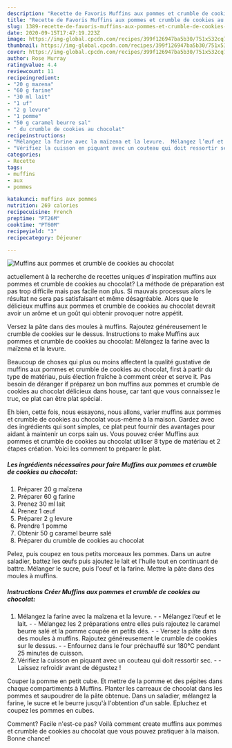 ```yaml
---
description: "Recette de Favoris Muffins aux pommes et crumble de cookies au chocolat"
title: "Recette de Favoris Muffins aux pommes et crumble de cookies au chocolat"
slug: 1389-recette-de-favoris-muffins-aux-pommes-et-crumble-de-cookies-au-chocolat
date: 2020-09-15T17:47:19.223Z
image: https://img-global.cpcdn.com/recipes/399f126947ba5b30/751x532cq70/muffins-aux-pommes-et-crumble-de-cookies-au-chocolat-photo-principale-de-la-recette.jpg
thumbnail: https://img-global.cpcdn.com/recipes/399f126947ba5b30/751x532cq70/muffins-aux-pommes-et-crumble-de-cookies-au-chocolat-photo-principale-de-la-recette.jpg
cover: https://img-global.cpcdn.com/recipes/399f126947ba5b30/751x532cq70/muffins-aux-pommes-et-crumble-de-cookies-au-chocolat-photo-principale-de-la-recette.jpg
author: Rose Murray
ratingvalue: 4.4
reviewcount: 11
recipeingredient:
- "20 g mazena"
- "60 g farine"
- "30 ml lait"
- "1 uf"
- "2 g levure"
- "1 pomme"
- "50 g caramel beurre sal"
- " du crumble de cookies au chocolat"
recipeinstructions:
- "Mélangez la farine avec la maïzena et la levure.  Mélangez l’œuf et le lait.  Mélangez les 2 préparations entre elles puis rajoutez le caramel beurre salé et la pomme coupée en petits dés.  Versez la pâte dans des moules à muffins. Rajoutez généreusement le crumble de cookies sur le dessus.  Enfournez dans le four préchauffé sur 180°C pendant 25 minutes de cuisson."
- "Vérifiez la cuisson en piquant avec un couteau qui doit ressortir sec.  Laissez refroidir avant de dégustez !"
categories:
- Recette
tags:
- muffins
- aux
- pommes

katakunci: muffins aux pommes 
nutrition: 269 calories
recipecuisine: French
preptime: "PT26M"
cooktime: "PT60M"
recipeyield: "3"
recipecategory: Déjeuner

---
```



![Muffins aux pommes et crumble de cookies au chocolat](https://img-global.cpcdn.com/recipes/399f126947ba5b30/751x532cq70/muffins-aux-pommes-et-crumble-de-cookies-au-chocolat-photo-principale-de-la-recette.jpg)

actuellement à la recherche de recettes uniques d'inspiration muffins aux pommes et crumble de cookies au chocolat? La méthode de préparation est pas trop difficile mais pas facile non plus. Si mauvais processus alors le résultat ne sera pas satisfaisant et même désagréable. Alors que le délicieux muffins aux pommes et crumble de cookies au chocolat devrait avoir un arôme et un goût qui obtenir provoquer notre appétit.

Versez la pâte dans des moules à muffins. Rajoutez généreusement le crumble de cookies sur le dessus. Instructions to make Muffins aux pommes et crumble de cookies au chocolat: Mélangez la farine avec la maïzena et la levure.

Beaucoup de choses qui plus ou moins affectent la qualité gustative de muffins aux pommes et crumble de cookies au chocolat, first à partir du type de matériau, puis élection fraîche à comment créer et serve it. Pas besoin de déranger if préparez un bon muffins aux pommes et crumble de cookies au chocolat délicieux dans house, car tant que vous connaissez le truc, ce plat can être plat spécial.


Eh bien, cette fois, nous essayons, nous allons, varier muffins aux pommes et crumble de cookies au chocolat vous-même à la maison. Gardez avec des ingrédients qui sont simples, ce plat peut fournir des avantages pour aidant à maintenir un corps sain us. Vous pouvez créer Muffins aux pommes et crumble de cookies au chocolat utiliser 8 type de matériau et 2 étapes création. Voici les comment to préparer le plat.

<!--inarticleads1-->

##### Les ingrédients nécessaires pour faire Muffins aux pommes et crumble de cookies au chocolat:

1. Préparer 20 g maïzena
1. Préparer 60 g farine
1. Prenez 30 ml lait
1. Prenez 1 œuf
1. Préparer 2 g levure
1. Prendre 1 pomme
1. Obtenir 50 g caramel beurre salé
1. Préparer  du crumble de cookies au chocolat


Pelez, puis coupez en tous petits morceaux les pommes. Dans un autre saladier, battez les œufs puis ajoutez le lait et l&#39;huile tout en continuant de battre. Mélanger le sucre, puis l&#39;oeuf et la farine. Mettre la pâte dans des moules à muffins. 

<!--inarticleads2-->

##### Instructions Créer Muffins aux pommes et crumble de cookies au chocolat:

1. Mélangez la farine avec la maïzena et la levure. -  - Mélangez l’œuf et le lait. -  - Mélangez les 2 préparations entre elles puis rajoutez le caramel beurre salé et la pomme coupée en petits dés. -  - Versez la pâte dans des moules à muffins. Rajoutez généreusement le crumble de cookies sur le dessus. -  - Enfournez dans le four préchauffé sur 180°C pendant 25 minutes de cuisson.
1. Vérifiez la cuisson en piquant avec un couteau qui doit ressortir sec. -  - Laissez refroidir avant de dégustez !


Couper la pomme en petit cube. Et mettre de la pomme et des pépites dans chaque compartiments à Muffins. Planter les carreaux de chocolat dans les pommes et saupoudrer de la pâte obtenue. Dans un saladier, mélangez la farine, le sucre et le beurre jusqu&#39;à l&#39;obtention d&#39;un sable. Epluchez et coupez les pommes en cubes. 


Comment? Facile n'est-ce pas? Voilà comment create muffins aux pommes et crumble de cookies au chocolat que vous pouvez pratiquer à la maison. Bonne chance!

